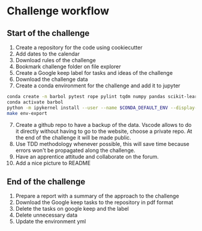# Challenge workflow

## Start of the challenge

1. Create a repository for the code using cookiecutter
2. Add dates to the calendar
2. Download rules of the challenge
3. Bookmark challenge folder on file explorer
4. Create a Google keep label for tasks and ideas of the challenge
5. Download the challenge data
6. Create a conda environment for the challenge and add it to jupyter

```bash
conda create -n barbol pytest rope pylint tqdm numpy pandas scikit-learn ipython ipykernel coverage ipywidgets matplotlib
conda activate barbol
python -m ipykernel install --user --name $CONDA_DEFAULT_ENV --display-name "Python ($CONDA_DEFAULT_ENV)"
make env-export
```

7. Create a github repo to have a backup of the data. Vscode allows to do it directly without having to go to the website, choose a private repo. At the end of the challenge it will be made public.
8. Use TDD methodology whenever possible, this will save time because errors
won't be propagated along the challenge.
9. Have an apprentice attitude and collaborate on the forum.
10. Add a nice picture to README

## End of the challenge

1. Prepare a report with a summary of the approach to the challenge
2. Download the Google keep tasks to the repository in pdf format
3. Delete the tasks on google keep and the label
4. Delete unnecessary data
5. Update the environment yml

